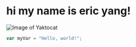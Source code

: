 # hi my name is eric yang!

![Image of Yaktocat](https://octodex.github.com/images/yaktocat.png)

``` javascript
var myVar = "Hello, world!";
```
